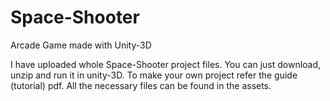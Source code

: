 # Space-Shooter
Arcade Game made with Unity-3D

I have uploaded whole Space-Shooter project files.
You can just download, unzip and run it in unity-3D.
To make your own project refer the guide (tutorial) pdf.
All the necessary files can be found in the assets.
